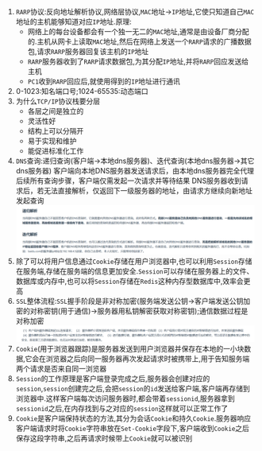 1. `RARP`协议:反向地址解析协议,网络层协议,`MAC`地址->`IP`地址,它使只知道自己`MAC`地址的主机能够知道对应`IP`地址.原理:
   * 网络上的每台设备都会有一个独一无二的`MAC`地址,通常是由设备厂商分配的.主机从网卡上读取`MAC`地址,然后在网络上发送一个`RARP`请求的广播数据包,请求`RARP`服务器回复该主机的`IP`地址
   * `RARP`服务器收到了`RARP`请求数据包,为其分配`IP`地址,并将`RARP`回应发送给主机
   * `PC1`收到`RARP`回应后,就使用得到的`IP`地址进行通讯
2. 0-1023:知名端口号;1024-65535:动态端口
3. 为什么`TCP/IP`协议栈要分层
   * 各层之间是独立的
   * 灵活性好
   * 结构上可以分隔开
   * 易于实现和维护
   * 能促进标准化工作
4. `DNS`查询:递归查询(客户端->本地dns服务器)、迭代查询(本地dns服务器->其它dns服务器)
   客户端向本地DNS服务器发送请求后，由本地dns服务器完全代理后续所有查询步骤，客户端仅需发起一次请求并等待结果
   DNS服务器收到请求后，若无法直接解析，仅返回下一级服务器的地址，由请求方继续向新地址发起查询
   ![](../markdown图像集/2025-03-14-13-48-43.png)
5. 除了可以将用户信息通过`Cookie`存储在用户浏览器中,也可以利用`Session`存储在服务端,存储在服务端的信息更加安全.`Session`可以存储在服务器上的文件、数据库或内存中,也可以将`Session`存储在`Redis`这种内存型数据库中,效率会更高
6. `SSL`整体流程:`SSL`握手阶段是非对称加密(服务端发送公钥->客户端发送公钥加密的对称密钥(用于通信)->服务器用私钥解密获取对称密钥);通信数据过程是对称加密
   ![](../markdown图像集/2025-03-14-13-52-29.png)
7. `Cookie`(用于浏览器跟踪)是服务器发送到用户浏览器并保存在本地的一小块数据,它会在浏览器之后向同一服务器再次发起请求时被携带上,用于告知服务端两个请求是否来自同一浏览器
8. `Session`的工作原理是客户端登录完成之后,服务器会创建对应的`session`,`session`创建完之后,会把`session`的`id`发送给客户端,客户端再存储到浏览器中.这样客户端每次访问服务器时,都会带着`sessionid`,服务器拿到`sessionid`之后,在内存找到与之对应的`session`这样就可以正常工作了
9.  `Cookie`是客户端保持状态的方法,其分为会话`Cookie`和持久`Cookie`.服务器响应客户端请求时将`Cookie`字符串放在`Set-Cookie`字段下,客户端收到`Cookie`之后保存这段字符串,之后再请求时候带上`Cookie`就可以被识别